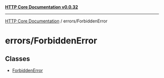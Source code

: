 [**HTTP Core Documentation v0.0.32**](../../README.md)

***

[HTTP Core Documentation](../../modules.md) / errors/ForbiddenError

# errors/ForbiddenError

## Classes

- [ForbiddenError](classes/ForbiddenError.md)
